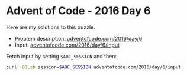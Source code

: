 # Advent of Code - 2016 Day 6
Here are my solutions to this puzzle.

* Problem description: [adventofcode.com/2016/day/6](https://adventofcode.com/2016/day/6)
* Input: [adventofcode.com/2016/day/6/input](https://adventofcode.com/2016/day/6/input)

Fetch input by setting `$AOC_SESSION` and then:
```bash
curl -OJLsb session=$AOC_SESSION adventofcode.com/2016/day/6/input
```
